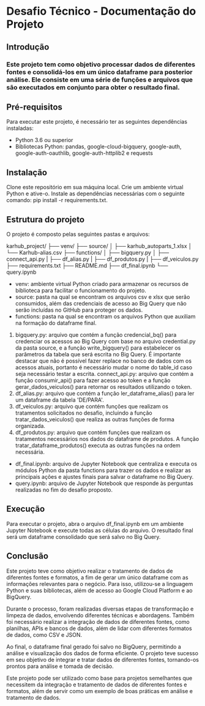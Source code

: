 # Desafio Técnico - Documentação do Projeto
## Introdução
### Este projeto tem como objetivo processar dados de diferentes fontes e consolidá-los em um único dataframe para posterior análise. Ele consiste em uma série de funções e arquivos que são executados em conjunto para obter o resultado final.

## Pré-requisitos
Para executar este projeto, é necessário ter as seguintes dependências instaladas:

- Python 3.6 ou superior
- Bibliotecas Python: pandas, google-cloud-bigquery, google-auth, google-auth-oauthlib, google-auth-httplib2 e requests

## Instalação
Clone este repositório em sua máquina local.
Crie um ambiente virtual Python e ative-o.
Instale as dependências necessárias com o seguinte comando: pip install -r requirements.txt.

## Estrutura do projeto
O projeto é composto pelas seguintes pastas e arquivos:

karhub_project/
├── venv/
├── source/
│   ├── karhub_autoparts_1.xlsx
│   └── Karhub-alias.csv
├── functions/
│   ├── bigquery.py
│   ├── connect_api.py
|   ├── df_alias.py
|   ├── df_produtos.py
|   ├── df_veiculos.py
├── requirements.txt
├── README.md
├── df_final.ipynb
└── query.ipynb

- venv: ambiente virtual Python criado para armazenar os recursos de biblioteca para facilitar o funcionamento do projeto.
- source: pasta na qual se encontram os arquivos csv e xlsx que serão consumidos, além das credenciais de acesso ao Big Query que não serão incluídas no GitHub para proteger os dados.
- functions: pasta na qual se encontram os arquivos Python que auxiliam na formação do dataframe final.
1. bigquery.py: arquivo que contém a função credencial_bq() para credenciar os acessos ao Big Query com base no arquivo credential.py da pasta source, e a função write_bigquery() para estabelecer os parâmetros da tabela que será escrita no Big Query. É importante destacar que não é possível fazer replace no banco de dados com os acessos atuais, portanto é necessário mudar o nome do table_id caso seja necessário testar a escrita.
connect_api.py: arquivo que contém a função consumir_api() para fazer acesso ao token e a função gerar_dados_veiculos() para retornar os resultados utilizando o token.
2. df_alias.py: arquivo que contém a função ler_dataframe_alias() para ler um dataframe da tabela 'DE/PARA'.
3. df_veiculos.py: arquivo que contém funções que realizam os tratamentos solicitados no desafio, incluindo a função tratar_dados_veiculos() que realiza as outras funções de forma organizada.
4. df_produtos.py: arquivo que contém funções que realizam os tratamentos necessários nos dados do dataframe de produtos. A função tratar_dataframe_produtos() executa as outras funções na ordem necessária.
- df_final.ipynb: arquivo de Jupyter Notebook que centraliza e executa os módulos Python da pasta functions para trazer os dados e realizar as principais ações e ajustes finais para salvar o dataframe no Big Query.
- query.ipynb: arquivo de Jupyter Notebook que responde às perguntas realizadas no fim do desafio proposto.

## Execução
Para executar o projeto, abra o arquivo df_final.ipynb em um ambiente Jupyter Notebook e execute todas as células do arquivo. O resultado final será um dataframe consolidado que será salvo no Big Query.

## Conclusão
Este projeto teve como objetivo realizar o tratamento de dados de diferentes fontes e formatos, a fim de gerar um único dataframe com as informações relevantes para o negócio. Para isso, utilizou-se a linguagem Python e suas bibliotecas, além de acesso ao Google Cloud Platform e ao BigQuery.

Durante o processo, foram realizadas diversas etapas de transformação e limpeza de dados, envolvendo diferentes técnicas e abordagens. Também foi necessário realizar a integração de dados de diferentes fontes, como planilhas, APIs e bancos de dados, além de lidar com diferentes formatos de dados, como CSV e JSON.

Ao final, o dataframe final gerado foi salvo no BigQuery, permitindo a análise e visualização dos dados de forma eficiente. O projeto teve sucesso em seu objetivo de integrar e tratar dados de diferentes fontes, tornando-os prontos para análise e tomada de decisão.

Este projeto pode ser utilizado como base para projetos semelhantes que necessitem da integração e tratamento de dados de diferentes fontes e formatos, além de servir como um exemplo de boas práticas em análise e tratamento de dados.